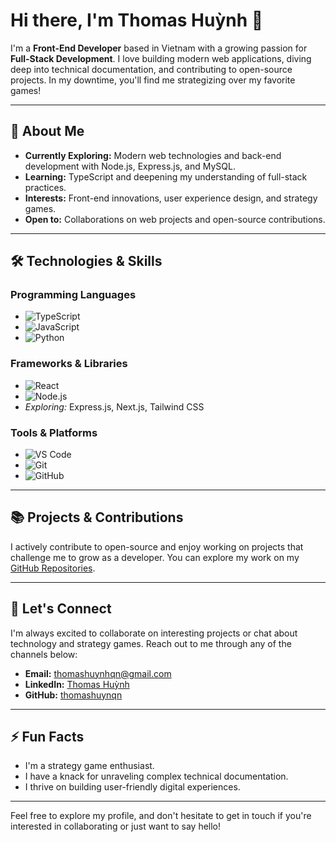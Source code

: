 # Hi there, I'm Thomas Huỳnh 👋

I'm a **Front-End Developer** based in Vietnam with a growing passion for **Full-Stack Development**. I love building modern web applications, diving deep into technical documentation, and contributing to open-source projects. In my downtime, you'll find me strategizing over my favorite games!

---

## 🚀 About Me

- **Currently Exploring:** Modern web technologies and back-end development with Node.js, Express.js, and MySQL.
- **Learning:** TypeScript and deepening my understanding of full-stack practices.
- **Interests:** Front-end innovations, user experience design, and strategy games.
- **Open to:** Collaborations on web projects and open-source contributions.

---

## 🛠 Technologies & Skills

### Programming Languages
- ![TypeScript](https://img.shields.io/badge/TypeScript-3178C6?style=for-the-badge&logo=typescript&logoColor=white)
- ![JavaScript](https://img.shields.io/badge/JavaScript-F7DF1E?style=for-the-badge&logo=javascript&logoColor=black)
- ![Python](https://img.shields.io/badge/Python-3776AB?style=for-the-badge&logo=python&logoColor=white)

### Frameworks & Libraries
- ![React](https://img.shields.io/badge/React-61DAFB?style=for-the-badge&logo=react&logoColor=black)
- ![Node.js](https://img.shields.io/badge/Node.js-339933?style=for-the-badge&logo=nodedotjs&logoColor=white)
- *Exploring:* Express.js, Next.js, Tailwind CSS

### Tools & Platforms
- ![VS Code](https://img.shields.io/badge/VS%20Code-007ACC?style=for-the-badge&logo=visual-studio-code&logoColor=white)
- ![Git](https://img.shields.io/badge/Git-F05032?style=for-the-badge&logo=git&logoColor=white)
- ![GitHub](https://img.shields.io/badge/GitHub-181717?style=for-the-badge&logo=github&logoColor=white)

---

## 📚 Projects & Contributions

I actively contribute to open-source and enjoy working on projects that challenge me to grow as a developer. You can explore my work on my [GitHub Repositories](https://github.com/thomashuynqn).

---

## 🤝 Let's Connect

I'm always excited to collaborate on interesting projects or chat about technology and strategy games. Reach out to me through any of the channels below:

- **Email:** [thomashuynhqn@gmail.com](mailto:thomashuynhqn@gmail.com)
- **LinkedIn:** [Thomas Huỳnh](https://www.linkedin.com/in/thomashuynqn/)
- **GitHub:** [thomashuynqn](https://github.com/thomashuynqn)

---

## ⚡ Fun Facts

- I'm a strategy game enthusiast.
- I have a knack for unraveling complex technical documentation.
- I thrive on building user-friendly digital experiences.

---

Feel free to explore my profile, and don't hesitate to get in touch if you're interested in collaborating or just want to say hello!
